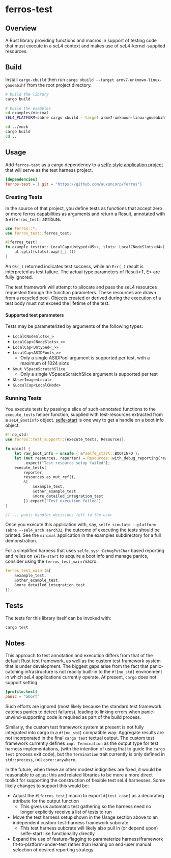 # ferros-test

## Overview

A Rust library providing functions and macros in support of testing code that
must execute in a seL4 context and makes use of seL4-kernel-supplied resources.

## Build

Install `cargo-xbuild` then run `cargo xbuild --target
armv7-unknown-linux-gnueabihf` from the root project directory.

```bash
# build the library
cargo build

# build the examples
cd examples/minimal
SEL4_PLATFORM=sabre cargo xbuild --target armv7-unknown-linux-gnueabihf

cd ../mock
cargo build
cd ..
```

## Usage

Add `ferros-test` as a cargo dependency to a [selfe style application project](https://github.com/auxoncorp/selfe-sys)
that will serve as the test harness project.

```toml
[dependencies]
ferros-test = { git = "https://github.com/auxoncorp/ferros"}
```

### Creating Tests

In the source of that project, you define tests as functions that accept zero or more ferros 
capabilities as arguments and return a Result, annotated with a `#[ferros_test]` attribute.

```rust
use ferros::*;
use ferros_test::ferros_test;

#[ferros_test]
fn example_test(ut: LocalCap<Untyped<U5>>, slots: LocalCNodeSlots<U4>) -> Result<(), SeL4Error> {
    ut.split(slots).map(|_| ())
}
```

An `Ok(_)` returned indicates test success, while an `Err(_)` result is interpreted as test failure.
The actual type parameters of Result<T, E> are fully ignored.

The test framework will attempt to allocate and pass the seL4 resources requested through the function parameters.
These resources are drawn from a recycled pool. Objects created or derived during the execution of a
test body must not exceed the lifetime of the test.

#### Supported test parameters

Tests may be parameterized by arguments of the following types:

* `LocalCNodeSlots<_>`
* `LocalCap<CNodeSlots<_>>`
* `LocalCap<Untyped<_>>`
* `LocalCap<ASIDPool<_>>`
  * Only a single ASIDPool argument is supported per test, with a maximum of 1024 slots
* `&mut VSpaceScratchSlice`
  * Only a single VSpaceScratchSlice argument is supported per test
* `&UserImage<Local>`
* `&LocalCap<LocalCNode>`

### Running Tests

You execute tests by passing a slice of such-annotated functions to the  `execute_tests` helper function,
supplied with test-resources extracted from a `seL4_BootInfo` object. [selfe-start](https://github.com/auxoncorp/selfe-sys/tree/master/example_application/selfe-start) is one way to get
a handle on a boot info object.

```rust
#![no_std]
use ferros::test_support::{execute_tests, Resources};

fn main() {
    let raw_boot_info = unsafe { &*selfe_start::BOOTINFO };
    let (mut resources, reporter) = Resources::with_debug_reporting(raw_boot_info)
        .expect("Test resource setup failed");
    execute_tests(
        reporter,
        resources.as_mut_ref(),
        &[
            &example_test,
            &other_example_test,
            &more_detailed_integration_test
        ]).expect("Test execution failed");
}

// ... panic handler decisions left to the user
```

Once you execute this application with, say, `selfe simulate --platform sabre --sel4_arch aarch32`,
the outcome of executing the tests should be printed.
See the `minimal` application in the examples subdirectory for a full demonstration.

For a simplified harness that uses `selfe_sys::DebugPutChar` based reporting
and relies on `selfe-start` to acquire a boot info and manage panics, consider 
using the `ferros_test_main` macro.

```rust
ferros_test_main!(&[
    &example_test,
    &other_example_test,
    &more_detailed_integration_test
]);
```

## Tests

The tests for this library itself can be invoked with:

```bash
cargo test
```

## Notes

This approach to test annotation and execution differs from that of the default Rust test framework,
as well as the custom test framework system that is under development. The biggest gaps arise
from the fact that panic-catching infrastructure is not readily built-in to the `#![no_std]`
environment in which seL4 applications currently operate.  At present, `cargo` does not support setting

```toml
[profile.test]
panic = "abort"
```

Such efforts are ignored (most likely because the standard test framework catches panics to detect failures),
leading to linking errors when panic-unwind-supporting code is required as part of the build
process.

Similarly, the custom test framework system at present is not fully integrated into cargo
in a `#![no_std]` compatible way. Aggregate results are not incorporated in the final `cargo test` textual output.
The custom test framework currently defines `impl Termination` as the output type for test harness implementations,
(with the intention of using that to guide the `cargo test` process exit code), but the `Termination` trait currently
is only defined in `std::process`, not `core::anywhere`.

In the future, when these an other modest indignities are fixed, it would be reasonable to adjust this
and related libraries to be more a more direct toolkit for supporting the construction of flexible
test seL4 harnesses. Some likely changes to support this would be:
 
 * Adjust the `#[ferros_test]` macro to export `#[test_case]` as a decorating attribute for the output function
   * This gives us automatic test gathering so the harness need no longer explicitly receive a list of tests to run
 * Move the test harness setup shown in the Usage section above to an independent custom-test-harness framework subcrate.
   * This test harness subcrate will likely also pull in (or depend upon) selfe-start like functionality directly
 * Expand the use of feature-flagging to parameterize harness/framework fit-to-platform-under-test rather
 than leaning on end-user manual selection of desired reporting strategy.
